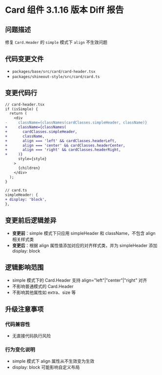 # Card 组件 3.1.16 版本 Diff 报告

## 问题描述
修复 `Card.Header` 的 `simple` 模式下 `align` 不生效问题

## 代码变更文件
- `packages/base/src/card/card-header.tsx`
- `packages/shineout-style/src/card/card.ts`

## 变更代码行
```diff
// card-header.tsx
if (isSimple) {
  return (
    <div 
-     className={classNames(cardClasses.simpleHeader, className)}
+     className={classNames(
+       cardClasses.simpleHeader, 
+       className,
+       align === 'left' && cardClasses.headerLeft,
+       align === 'center' && cardClasses.headerCenter,
+       align === 'right' && cardClasses.headerRight,
+     )}
      style={style}
    >
      {children}
    </div>
  );
}

// card.ts
simpleHeader: {
+ display: 'block',
},
```

## 变更前后逻辑差异
- **变更前**：simple 模式下只应用 simpleHeader 和 className，不包含 align 相关样式类
- **变更后**：根据 align 属性值添加对应的对齐样式类，并为 simpleHeader 添加 display: block

## 逻辑影响范围
- simple 模式下的 Card.Header 支持 align="left"|"center"|"right" 对齐
- 不影响普通模式的 Card.Header
- 不影响其他属性如 extra、size 等

## 升级注意事项

### 代码兼容性
- 无直接代码执行风险

### 行为变化说明
- simple 模式下 align 属性从不生效变为生效
- display: block 可能影响自定义布局